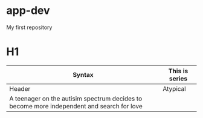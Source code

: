 # app-dev
My first repository
# H1
| Syntax | This is series |
| ----------- | ----------- |
| Header | Atypical |
| A teenager on the autisim spectrum decides to become more independent and search for love |
